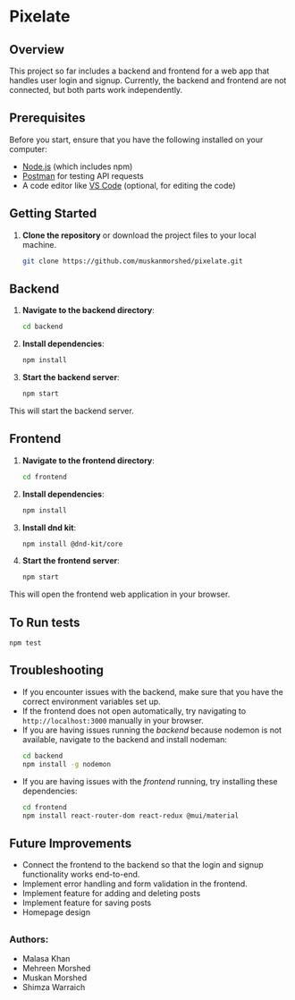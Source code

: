 # Pixelate

## Overview

This project so far includes a backend and frontend for a web app that handles user login and signup. Currently, the backend and frontend are not connected, but both parts work independently.

## Prerequisites

Before you start, ensure that you have the following installed on your computer:

- [Node.js](https://nodejs.org/) (which includes npm)
- [Postman](https://www.postman.com/downloads/) for testing API requests
- A code editor like [VS Code](https://code.visualstudio.com/) (optional, for editing the code)

## Getting Started

1. **Clone the repository** or download the project files to your local machine.
    ```bash
    git clone https://github.com/muskanmorshed/pixelate.git
    ```
## Backend
1. **Navigate to the backend directory**:
   ```bash
   cd backend
    ```
2. **Install dependencies**:
    ```bash
    npm install
    ```
3. **Start the backend server**:
    ```bash
    npm start
    ```
This will start the backend server.

## Frontend
1. **Navigate to the frontend directory**:
    ```bash
    cd frontend
    ```
2. **Install dependencies**:
    ```bash
    npm install
    ```
3. **Install dnd kit**:
    ```bash
    npm install @dnd-kit/core
    ```  
4. **Start the frontend server**:
    ```bash
    npm start
    ```
This will open the frontend web application in your browser.

## To Run tests
    npm test

## Troubleshooting
- If you encounter issues with the backend, make sure that you have the correct environment variables set up.
- If the frontend does not open automatically, try navigating to `http://localhost:3000` manually in your browser.
- If you are having issues running the *backend* because nodemon is not available, navigate to the backend and install nodeman:
    ```bash
    cd backend
    npm install -g nodemon
    ```
- If you are having issues with the *frontend* running, try installing these dependencies:
    ```bash
    cd frontend
    npm install react-router-dom react-redux @mui/material
    ```

## Future Improvements
- Connect the frontend to the backend so that the login and signup functionality works end-to-end.
- Implement error handling and form validation in the frontend.
- Implement feature for adding and deleting posts
- Implement feature for saving posts
- Homepage design
##
### Authors:
- Malasa Khan
- Mehreen Morshed
- Muskan Morshed
- Shimza Warraich
